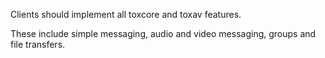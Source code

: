 Clients should implement all toxcore and toxav features.

These include simple messaging, audio and video messaging, groups and file transfers.
